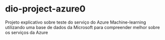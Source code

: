 # dio-project-azure0
Projeto explicativo sobre teste do serviço do Azure Machine-learning utilizando uma base de dados da Microsoft para compreender melhor sobre os serviços da Azure
